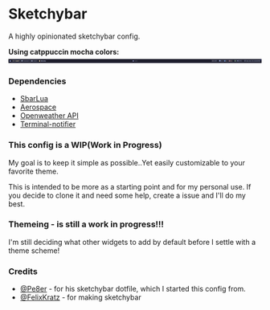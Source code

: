 # Sketchybar

A highly opinionated sketchybar config.

**Using catppuccin mocha colors:**
![sketchybar-shot](shots/sketchybar-shot.png)

### Dependencies

- [SbarLua](https://github.com/FelixKratz/SbarLua)
- [Aerospace](https://github.com/nikitabobko/AeroSpace)
- [Openweather API](https://openweathermap.org/api)
- [Terminal-notifier](https://formulae.brew.sh/formula/terminal-notifier)

### This config is a WIP(Work in Progress)

My goal is to keep it simple as possible..Yet easily customizable to your favorite theme.

This is intended to be more as a starting point and for my personal use.
If you decide to clone it and need some help, create a issue and I'll
do my best.

### Themeing - is still a work in progress!!!

I'm still deciding what other widgets to add by default
before I settle with a theme scheme!

### **Credits**

- [@Pe8er](https://github.com/pe8er) - for his sketchybar dotfile, which I started this config from.
- [@FelixKratz](https://github.com/felixkratz) - for making sketchybar
